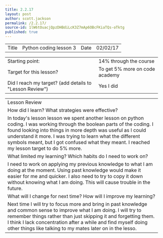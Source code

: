 ```yaml
---
title: 2.2.17
layout: post
author: scott.jackson
permalink: /2.2.17/
source-id: 1lW6tOuacjQpzDHBdiLcK3Z7mAp6OBcFKiaTQs-oTktg
published: true
---
```

<table>
  <tr>
    <td>Title</td>
    <td>Python coding lesson 3</td>
    <td>Date</td>
    <td>02/02/17</td>
  </tr>
</table>


<table>
  <tr>
    <td>Starting point:</td>
    <td>14% through the course</td>
  </tr>
  <tr>
    <td>Target for this lesson?</td>
    <td>To get 5% more on code academy</td>
  </tr>
  <tr>
    <td>Did I reach my target? 
(add details to "Lesson Review")</td>
    <td>Yes I did</td>
  </tr>
</table>


<table>
  <tr>
    <td>Lesson Review</td>
  </tr>
  <tr>
    <td>How did I learn? What strategies were effective? </td>
  </tr>
  <tr>
    <td>In today's lesson lesson we spent another lesson on python coding. I was working through the boolean parts of the coding. I found looking into things in more depth was useful as I could understand it more. I was trying to learn what the different symbols meant, but I got confused what they meant. I reached my lesson target to do 5% more.
</td>
  </tr>
  <tr>
    <td>What limited my learning? Which habits do I need to work on? </td>
  </tr>
  <tr>
    <td>I need to work on applying my previous knowledge to what I am doing at the moment. Using past knowledge would make it easier for me and quicker. I also need to try to copy it down without knowing what I am doing. This will cause trouble in the future. </td>
  </tr>
  <tr>
    <td>What will I change for next time? How will I improve my learning?</td>
  </tr>
  <tr>
    <td>Next time I will try to focus more and bring in past knowledge and common sense to improve what I am doing. I will try to remember things rather than just skipping it and forgetting them. I think I lack concentration after a while and find myself doing other things like talking to my mates later on in the lesso.</td>
  </tr>
</table>



